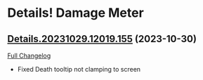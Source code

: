 # Details! Damage Meter

## [Details.20231029.12019.155](https://github.com/Tercioo/Details-Damage-Meter/tree/Details.20231029.12019.155) (2023-10-30)
[Full Changelog](https://github.com/Tercioo/Details-Damage-Meter/compare/Details.20231028.12018.155...Details.20231029.12019.155) 

- Fixed Death tooltip not clamping to screen  
